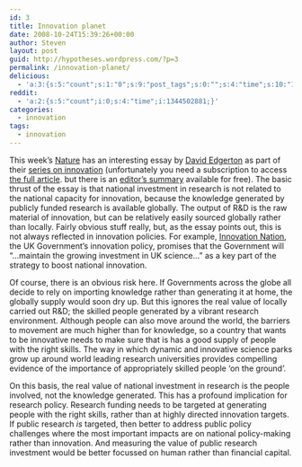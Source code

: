 ```yaml
---
id: 3
title: Innovation planet
date: 2008-10-24T15:39:26+00:00
author: Steven
layout: post
guid: http://hypotheses.wordpress.com/?p=3
permalink: /innovation-planet/
delicious:
  - 'a:3:{s:5:"count";s:1:"0";s:9:"post_tags";s:0:"";s:4:"time";s:10:"1278438522";}'
reddit:
  - 'a:2:{s:5:"count";i:0;s:4:"time";i:1344502881;}'
categories:
  - innovation
tags:
  - innovation
---
```

This week&#8217;s [Nature](http://www.nature.com/nature/) has an interesting essay by [David Edgerton](http://en.wikipedia.org/wiki/David_Edgerton_(historian)) as part of their [series on innovation](http://www.nature.com/nature/focus/innovation/) (unfortunately you need a subscription to access [the full article](http://www.nature.com/nature/journal/v455/n7216/full/4551030a.html). but there is an [editor&#8217;s summary](http://www.nature.com/nature/journal/v455/n7216/edsumm/e081023-04.html) available for free). The basic thrust of the essay is that national investment in research is not related to the national capacity for innovation, because the knowledge generated by publicly funded research is available globally. The output of R&D is the raw material of innovation, but can be relatively easily sourced globally rather than locally. Fairly obvious stuff really, but, as the essay points out, this is not always reflected in innovation policies. For example, [Innovation Nation](http://www.google.co.uk/url?sa=t&source=web&ct=res&cd=1&url=http%3A%2F%2Fwww.dius.gov.uk%2Fpublications%2Fscienceinnovation.pdf), the UK Government&#8217;s innovation policy, promises that the Government will &#8220;&#8230;maintain the growing investment in UK science&#8230;&#8221; as a key part of the strategy to boost national innovation.

Of course, there is an obvious risk here. If Governments across the globe all decide to rely on importing knowledge rather than generating it at home, the globally supply would soon dry up. But this ignores the real value of locally carried out R&D; the skilled people generated by a vibrant research environment. Although people can also move around the world, the barriers to movement are much higher than for knowledge, so a country that wants to be innovative needs to make sure that is has a good supply of people with the right skills. The way in which dynamic and innovative science parks grow up around world leading research universities provides compelling evidence of the importance of appropriately skilled people &#8216;on the ground&#8217;.

On this basis, the real value of national investment in research is the people involved, not the knowledge generated. This has a profound implication for research policy. Research funding needs to be targeted at generating people with the right skills, rather than at highly directed innovation targets. If public research _is_ targeted, then better to address public policy challenges where the most important impacts are on national policy-making rather than innovation. And measuring the value of public research investment would be better focussed on human rather than financial capital.